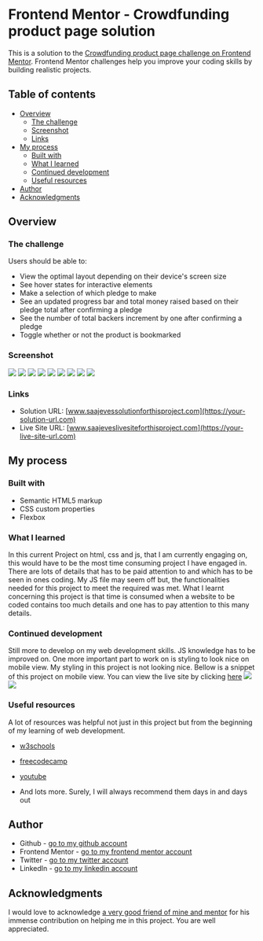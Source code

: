 # Frontend Mentor - Crowdfunding product page solution

This is a solution to the [Crowdfunding product page challenge on Frontend Mentor](https://www.frontendmentor.io/challenges/crowdfunding-product-page-7uvcZe7ZR). Frontend Mentor challenges help you improve your coding skills by building realistic projects.  

## Table of contents

- [Overview](#overview)
  - [The challenge](#the-challenge)
  - [Screenshot](#screenshot)
  - [Links](#links)
- [My process](#my-process)
  - [Built with](#built-with)
  - [What I learned](#what-i-learned)
  - [Continued development](#continued-development)
  - [Useful resources](#useful-resources)
- [Author](#author)
- [Acknowledgments](#acknowledgments)



## Overview

### The challenge 

Users should be able to:

- View the optimal layout depending on their device's screen size
- See hover states for interactive elements
- Make a selection of which pledge to make
- See an updated progress bar and total money raised based on their pledge total after confirming a pledge
- See the number of total backers increment by one after confirming a pledge
- Toggle whether or not the product is bookmarked

### Screenshot

![](image1.png)
![](image2.png)
![](image3.png)
![](image4.png)
![](image5.png)
![](image6.png)
![](image7.png)
![](image8.png)
![](image9.png)



### Links

- Solution URL: [www.saajevessolutionforthisproject.com](https://your-solution-url.com)
- Live Site URL: [www.saajeveslivesiteforthisproject.com](https://your-live-site-url.com)

## My process

### Built with

- Semantic HTML5 markup
- CSS custom properties
- Flexbox


### What I learned

In this current Project on html, css and js, that I am currently engaging on, this would have to be the most time consuming project I have engaged in. There are lots of details that has to be paid attention to and which has to be seen in ones coding. My JS file may seem off but, the functionalities needed for this project to meet the required was met. What I learnt concerning this project is that time is consumed when a website to be coded contains too much details and one has to pay attention to this many details.


### Continued development

Still more to develop on my web development skills. JS knowledge has to be improved on.
One more important part to work on is styling to look nice on mobile view. My styling in this project is not looking nice. Bellow is a snippet of this project on mobile view. You can view the live site by clicking [here](https://your-live-site-url.com)
![](image10.png)
![](image11.png)

### Useful resources

A lot of resources was helpful not just in this project but from the beginning of my learning of web development.
- [w3schools](https://www.w3schools.com) 

- [freecodecamp](https://www.freecodecamp.com)

- [youtube](https://www.youtube.com)

- And lots more. Surely, I will always recommend them days in and days out



## Author

- Github - [go to my github account](https://github.com/SAAJEVES)
- Frontend Mentor - [go to my frontend mentor account](https://www.frontendmentor.io/profile/SAAJEVES)
- Twitter - [go to my twitter account](https://www.twitter.com/saajeves)
- LinkedIn - [go to my linkedin account](https://www.linkedin.com/in/samuel-ajagun-020283150)


## Acknowledgments

I would love to acknowledge [a very good friend of mine and mentor](https://github.com/wisdomosara) for his immense contribution on helping me in this project. You are well appreciated.